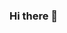 ### Hi there 👋

<!--
**yasinyagmur/yasinyagmur** is a ✨ _special_ ✨ repository because its `README.md` (this file) appears on your GitHub profile.

Here are some ideas to get you started:

- 🔭 I’m currently working on HTML, CSS, Bootstrap, Sass, JavaScript, React, django, PostgradeSQL, MySQL,
- 🌱 Slowly and steadily, I'm trying to be better than yesterday😉
- 💬 Me about: Maybe years later ı found what ı was looking for in the IT world.
[![Instagram Badge](https://img.shields.io/badge/-Instagram-C13584?style=flat-quare&labelColor=C13584&logo=instagram&logoColor=white&link=link)](https://www.instagram.com/yasinygmr/) 
